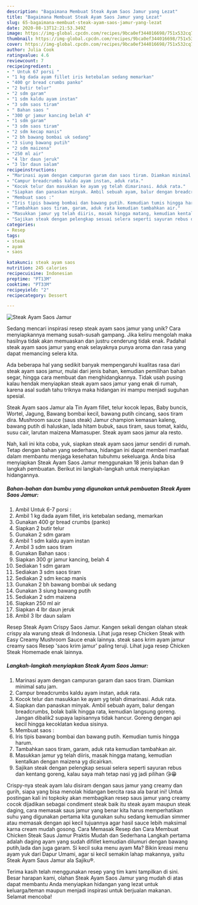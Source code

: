```yaml
---
description: "Bagaimana Membuat Steak Ayam Saos Jamur yang Lezat"
title: "Bagaimana Membuat Steak Ayam Saos Jamur yang Lezat"
slug: 65-bagaimana-membuat-steak-ayam-saos-jamur-yang-lezat
date: 2020-08-13T12:21:53.349Z
image: https://img-global.cpcdn.com/recipes/9bca0ef344016698/751x532cq70/steak-ayam-saos-jamur-foto-resep-utama.jpg
thumbnail: https://img-global.cpcdn.com/recipes/9bca0ef344016698/751x532cq70/steak-ayam-saos-jamur-foto-resep-utama.jpg
cover: https://img-global.cpcdn.com/recipes/9bca0ef344016698/751x532cq70/steak-ayam-saos-jamur-foto-resep-utama.jpg
author: Julia Cook
ratingvalue: 4.6
reviewcount: 7
recipeingredient:
- " Untuk 67 porsi "
- "1 kg dada ayam fillet iris ketebalan sedang memarkan"
- "400 gr bread crumbs panko"
- "2 butir telur"
- "2 sdm garam"
- "1 sdm kaldu ayam instan"
- "3 sdm saos tiram"
- " Bahan saos "
- "300 gr jamur kancing belah 4"
- "1 sdm garam"
- "3 sdm saos tiram"
- "2 sdm kecap manis"
- "2 bh bawang bombai uk sedang"
- "3 siung bawang putih"
- "2 sdm maizena"
- "250 ml air"
- "4 lbr daun jeruk"
- "3 lbr daun salam"
recipeinstructions:
- "Marinasi ayam dengan campuran garam dan saos tiram. Diamkan minimal satu jam."
- "Campur breadcrumbs kaldu ayam instan, aduk rata."
- "Kocok telur dan masukkan ke ayam yg telah dimarinasi. Aduk rata."
- "Siapkan dan panaskan minyak. Ambil sebuah ayam, balur dengan breadcrumbs, bolak balik hingga rata, kemudian langsung goreng. Jangan dibalik2 supaya lapisannya tidak hancur. Goreng dengan api kecil hingga kecoklatan kedua sisinya."
- "Membuat saos :"
- "Iris tipis bawang bombai dan bawang putih. Kemudian tumis hingga harum."
- "Tambahkan saos tiram, garam, aduk rata kemudian tambahkan air."
- "Masukkan jamur yg telah diiris, masak hingga matang, kemudian kentalkan dengan maizena yg dicairkan."
- "Sajikan steak dengan pelengkap sesuai selera seperti sayuran rebus dan kentang goreng, kalau saya mah tetap nasi yg jadi pilihan 😘😁"
categories:
- Resep
tags:
- steak
- ayam
- saos

katakunci: steak ayam saos 
nutrition: 245 calories
recipecuisine: Indonesian
preptime: "PT13M"
cooktime: "PT33M"
recipeyield: "2"
recipecategory: Dessert

---
```



![Steak Ayam Saos Jamur](https://img-global.cpcdn.com/recipes/9bca0ef344016698/751x532cq70/steak-ayam-saos-jamur-foto-resep-utama.jpg)

Sedang mencari inspirasi resep steak ayam saos jamur yang unik? Cara menyiapkannya memang susah-susah gampang. Jika keliru mengolah maka hasilnya tidak akan memuaskan dan justru cenderung tidak enak. Padahal steak ayam saos jamur yang enak selayaknya punya aroma dan rasa yang dapat memancing selera kita.

Ada beberapa hal yang sedikit banyak mempengaruhi kualitas rasa dari steak ayam saos jamur, mulai dari jenis bahan, kemudian pemilihan bahan segar, hingga cara membuat dan menghidangkannya. Tidak usah pusing kalau hendak menyiapkan steak ayam saos jamur yang enak di rumah, karena asal sudah tahu triknya maka hidangan ini mampu menjadi suguhan spesial.

Steak Ayam saos Jamur ala Tin Ayam fillet, telur kocok lepas, Baby buncis, Wortel, Jagung, Bawang bombai kecil, bawang putih cincang, saos tiram dira. Mushroom sauce (saus steak) Jamur champion kemasan kaleng, bawang putih di haluskan, lada hitam bubuk, saus tiram, saus tomat, kaldu, susu cair, larutan maizena Mamasuper. Steak ayam saos jamur ala resto.


Nah, kali ini kita coba, yuk, siapkan steak ayam saos jamur sendiri di rumah. Tetap dengan bahan yang sederhana, hidangan ini dapat memberi manfaat dalam membantu menjaga kesehatan tubuhmu sekeluarga. Anda bisa menyiapkan Steak Ayam Saos Jamur menggunakan 18 jenis bahan dan 9 langkah pembuatan. Berikut ini langkah-langkah untuk menyiapkan hidangannya.

<!--inarticleads1-->

##### Bahan-bahan dan bumbu yang digunakan untuk pembuatan Steak Ayam Saos Jamur:

1. Ambil  Untuk 6-7 porsi :
1. Ambil 1 kg dada ayam fillet, iris ketebalan sedang, memarkan
1. Gunakan 400 gr bread crumbs (panko)
1. Siapkan 2 butir telur
1. Gunakan 2 sdm garam
1. Ambil 1 sdm kaldu ayam instan
1. Ambil 3 sdm saos tiram
1. Gunakan  Bahan saos :
1. Siapkan 300 gr jamur kancing, belah 4
1. Sediakan 1 sdm garam
1. Sediakan 3 sdm saos tiram
1. Sediakan 2 sdm kecap manis
1. Gunakan 2 bh bawang bombai uk sedang
1. Gunakan 3 siung bawang putih
1. Sediakan 2 sdm maizena
1. Siapkan 250 ml air
1. Siapkan 4 lbr daun jeruk
1. Ambil 3 lbr daun salam


Resep Steak Ayam Crispy Saos Jamur. Kangen sekali dengan olahan steak crispy ala warung steak di Indonesia. Lihat juga resep Chicken Steak with Easy Creamy Mushroom Sauce enak lainnya. steak saos krim ayam jamur creamy saos Resep &#39;saos krim jamur&#39; paling teruji. Lihat juga resep Chicken Steak Homemade enak lainnya. 

<!--inarticleads2-->

##### Langkah-langkah menyiapkan Steak Ayam Saos Jamur:

1. Marinasi ayam dengan campuran garam dan saos tiram. Diamkan minimal satu jam.
1. Campur breadcrumbs kaldu ayam instan, aduk rata.
1. Kocok telur dan masukkan ke ayam yg telah dimarinasi. Aduk rata.
1. Siapkan dan panaskan minyak. Ambil sebuah ayam, balur dengan breadcrumbs, bolak balik hingga rata, kemudian langsung goreng. Jangan dibalik2 supaya lapisannya tidak hancur. Goreng dengan api kecil hingga kecoklatan kedua sisinya.
1. Membuat saos :
1. Iris tipis bawang bombai dan bawang putih. Kemudian tumis hingga harum.
1. Tambahkan saos tiram, garam, aduk rata kemudian tambahkan air.
1. Masukkan jamur yg telah diiris, masak hingga matang, kemudian kentalkan dengan maizena yg dicairkan.
1. Sajikan steak dengan pelengkap sesuai selera seperti sayuran rebus dan kentang goreng, kalau saya mah tetap nasi yg jadi pilihan 😘😁


Crispy-nya steak ayam lalu disiram dengan saus jamur yang creamy dan gurih, siapa yang bisa menolak hidangan bercita rasa ala barat ini! Untuk postingan kali ini topkoky akan membagikan resep saus jamur yang creamy cocok dijadikan sebagai condiment steak baik itu steak ayam maupun steak daging, cara memasak saus jamur yang benar kita harus memperhatikan suhu yang digunakan pertama kita gunakan suhu sedang kemudian simmer atau memasak dengan api kecil tujuannya agar hasil sauce lebih maksimal karna cream mudah gosong. Cara Memasak Resep dan Cara Membuat Chicken Steak Saus Jamur Praktis Mudah dan Sederhana Langkah pertama adalah daging ayam yang sudah difillet kemudian dilumuri dengan bawang putih,lada dan juga garam. Si kecil suka menu ayam Ma? Bikin kreasi menu ayam yuk dari Dapur Umami, agar si kecil semakin lahap makannya, yaitu Steak Ayam Saus Jamur ala Sajiku®. 

Terima kasih telah menggunakan resep yang tim kami tampilkan di sini. Besar harapan kami, olahan Steak Ayam Saos Jamur yang mudah di atas dapat membantu Anda menyiapkan hidangan yang lezat untuk keluarga/teman maupun menjadi inspirasi untuk berjualan makanan. Selamat mencoba!
